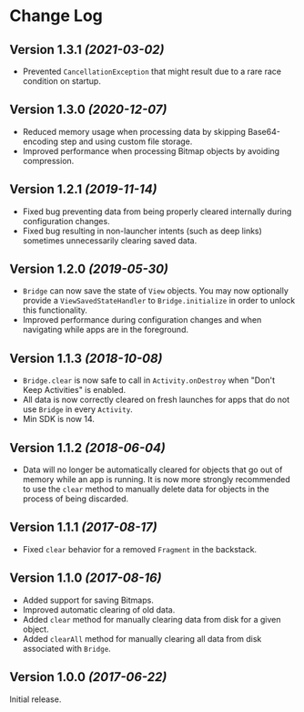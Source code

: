 Change Log
==========

Version 1.3.1 *(2021-03-02)*
----------------------------

 * Prevented `CancellationException` that might result due to a rare race condition on startup.

Version 1.3.0 *(2020-12-07)*
----------------------------

 * Reduced memory usage when processing data by skipping Base64-encoding step and using custom file storage.
 * Improved performance when processing Bitmap objects by avoiding compression.

Version 1.2.1 *(2019-11-14)*
----------------------------

 * Fixed bug preventing data from being properly cleared internally during configuration changes.
 * Fixed bug resulting in non-launcher intents (such as deep links) sometimes unnecessarily clearing saved data.

Version 1.2.0 *(2019-05-30)*
----------------------------

 * `Bridge` can now save the state of `View` objects. You may now optionally provide a `ViewSavedStateHandler` to `Bridge.initialize` in order to unlock this functionality.
 * Improved performance during configuration changes and when navigating while apps are in the foreground.

Version 1.1.3 *(2018-10-08)*
----------------------------

 * `Bridge.clear` is now safe to call in `Activity.onDestroy` when "Don't Keep Activities" is enabled.
 * All data is now correctly cleared on fresh launches for apps that do not use `Bridge` in every `Activity`.
 * Min SDK is now 14.

Version 1.1.2 *(2018-06-04)*
----------------------------

 * Data will no longer be automatically cleared for objects that go out of memory while an app is running. It is now more strongly recommended to use the `clear` method to manually delete data for objects in the process of being discarded.

Version 1.1.1 *(2017-08-17)*
----------------------------

 * Fixed `clear` behavior for a removed `Fragment` in the backstack.

Version 1.1.0 *(2017-08-16)*
----------------------------

 * Added support for saving Bitmaps.
 * Improved automatic clearing of old data.
 * Added `clear` method for manually clearing data from disk for a given object.
 * Added `clearAll` method for manually clearing all data from disk associated with `Bridge`.

Version 1.0.0 *(2017-06-22)*
----------------------------

Initial release.
